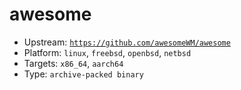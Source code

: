 # awesome
- Upstream: [`https://github.com/awesomeWM/awesome`](https://github.com/awesomeWM/awesome)
- Platform: `linux`, `freebsd`, `openbsd`, `netbsd`
- Targets: `x86_64`, `aarch64`
- Type: `archive-packed binary`
